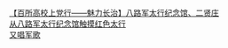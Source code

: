   
[【百所高校上党行——魅力长治】八路军太行纪念馆、二贤庄](http://www.dianyue.me/archives/940/hcoy10wkgt1shbc5/)  
[从八路军太行纪念馆触摸红色太行](http://www.dianyue.me/archives/781/zxq6j6sg6l6e1ij3/)  
[又唱军歌](http://www.dianyue.me/archives/773/48unayy5gme10pqa/)